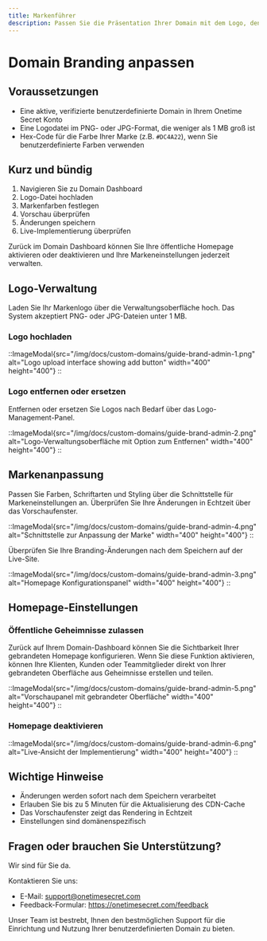 ```yaml
---
title: Markenführer
description: Passen Sie die Präsentation Ihrer Domain mit dem Logo, den Farben und dem Styling Ihrer Marke an.
---
```


# Domain Branding anpassen

## Voraussetzungen

- Eine aktive, verifizierte benutzerdefinierte Domain in Ihrem Onetime Secret Konto
- Eine Logodatei im PNG- oder JPG-Format, die weniger als 1 MB groß ist
- Hex-Code für die Farbe Ihrer Marke (z.B. `#DC4A22`), wenn Sie benutzerdefinierte Farben verwenden

## Kurz und bündig
1. Navigieren Sie zu Domain Dashboard
2. Logo-Datei hochladen
3. Markenfarben festlegen
4. Vorschau überprüfen
5. Änderungen speichern
6. Live-Implementierung überprüfen

Zurück im Domain Dashboard können Sie Ihre öffentliche Homepage aktivieren oder deaktivieren und Ihre Markeneinstellungen jederzeit verwalten.

## Logo-Verwaltung
Laden Sie Ihr Markenlogo über die Verwaltungsoberfläche hoch. Das System akzeptiert PNG- oder JPG-Dateien unter 1 MB.

### Logo hochladen

::ImageModal{src="/img/docs/custom-domains/guide-brand-admin-1.png" alt="Logo upload interface showing add button" width="400" height="400"}
::

### Logo entfernen oder ersetzen

Entfernen oder ersetzen Sie Logos nach Bedarf über das Logo-Management-Panel.

::ImageModal{src="/img/docs/custom-domains/guide-brand-admin-2.png" alt="Logo-Verwaltungsoberfläche mit Option zum Entfernen" width="400" height="400"}
::


## Markenanpassung
Passen Sie Farben, Schriftarten und Styling über die Schnittstelle für Markeneinstellungen an. Überprüfen Sie Ihre Änderungen in Echtzeit über das Vorschaufenster.

::ImageModal{src="/img/docs/custom-domains/guide-brand-admin-4.png" alt="Schnittstelle zur Anpassung der Marke" width="400" height="400"}
::


Überprüfen Sie Ihre Branding-Änderungen nach dem Speichern auf der Live-Site.

::ImageModal{src="/img/docs/custom-domains/guide-brand-admin-3.png" alt="Homepage Konfigurationspanel" width="400" height="400"}
::

## Homepage-Einstellungen

### Öffentliche Geheimnisse zulassen

Zurück auf Ihrem Domain-Dashboard können Sie die Sichtbarkeit Ihrer gebrandeten Homepage konfigurieren. Wenn Sie diese Funktion aktivieren, können Ihre Klienten, Kunden oder Teammitglieder direkt von Ihrer gebrandeten Oberfläche aus Geheimnisse erstellen und teilen.

::ImageModal{src="/img/docs/custom-domains/guide-brand-admin-5.png" alt="Vorschaupanel mit gebrandeter Oberfläche" width="400" height="400"}
::

### Homepage deaktivieren



::ImageModal{src="/img/docs/custom-domains/guide-brand-admin-6.png" alt="Live-Ansicht der Implementierung" width="400" height="400"}
::

## Wichtige Hinweise
- Änderungen werden sofort nach dem Speichern verarbeitet
- Erlauben Sie bis zu 5 Minuten für die Aktualisierung des CDN-Cache
- Das Vorschaufenster zeigt das Rendering in Echtzeit
- Einstellungen sind domänenspezifisch

## Fragen oder brauchen Sie Unterstützung?

Wir sind für Sie da.

Kontaktieren Sie uns:
- E-Mail: support@onetimesecret.com
- Feedback-Formular: https://onetimesecret.com/feedback

Unser Team ist bestrebt, Ihnen den bestmöglichen Support für die Einrichtung und Nutzung Ihrer benutzerdefinierten Domain zu bieten.
